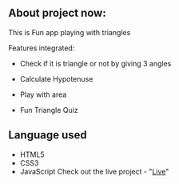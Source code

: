## About project now:

This is Fun app playing with triangles

 Features integrated:

- Check if it is triangle or not by giving 3 angles

- Calculate Hypotenuse

- Play with area 

- Fun Triangle Quiz

## Language used

- HTML5
- CSS3
- JavaScript
Check out the live project - "[Live](https://vishalyadav-code.github.io/Triangle-game/)"
